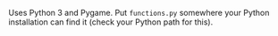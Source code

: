 Uses Python 3 and Pygame. Put `functions.py` somewhere your Python installation can find it (check your Python path for this).
